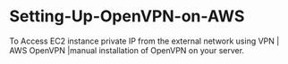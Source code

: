 # Setting-Up-OpenVPN-on-AWS
To Access EC2 instance private IP from the external network using VPN | AWS OpenVPN |manual installation of OpenVPN on your server.
